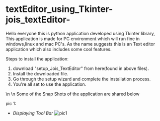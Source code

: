 # textEditor_using_Tkinter-jois_textEditor-
Hello everyone this is python application developed using Tkinter library, This application is made for PC environment which will run fine in windows,linux and mac PC's.
As the name suggests this is an Text editor application which also includes some cool features.

Steps to install the application:
1. download "setup_Jois_TextEditor" from here(found in above files).
2. Install the downloaded file. 
3. Go through the setup wizard and complete the installation process.
4. You're all set to use the application.

\n
\n
Some of the Snap Shots of the application are shared below

pic 1:
* *Displaying Tool Bar*
![pic1](https://user-images.githubusercontent.com/72604642/125207876-b5f64500-e2ac-11eb-932e-06f630fb2797.jpg)
